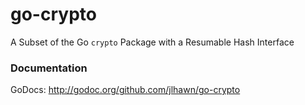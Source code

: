 # go-crypto
A Subset of the Go `crypto` Package with a Resumable Hash Interface

### Documentation

GoDocs: http://godoc.org/github.com/jlhawn/go-crypto
